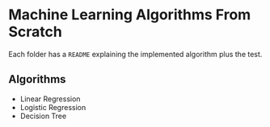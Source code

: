 # Machine Learning Algorithms From Scratch

Each folder has a `README` explaining the implemented algorithm plus the test.

## Algorithms

- Linear Regression
- Logistic Regression
- Decision Tree
